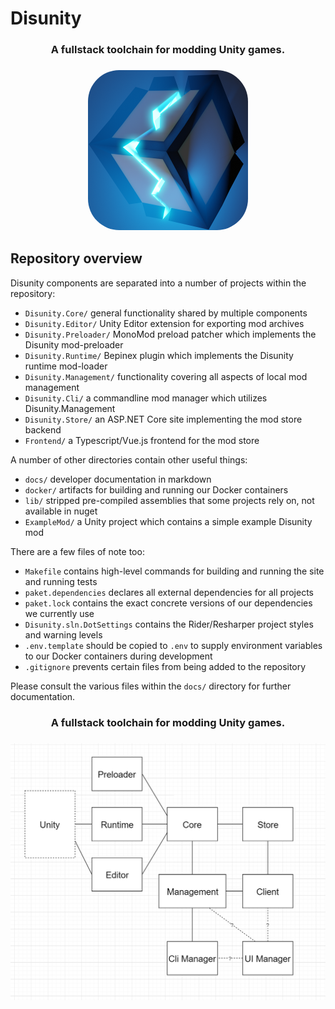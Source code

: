 # Disunity

<h3 align="center">A fullstack toolchain for modding Unity games.<h3>
<p align="center">
  <img style="border-radius: 50px" width="256" height="256" src="./Frontend/assets/logo_512x512.png">
</p>

## Repository overview

Disunity components are separated into a number of projects within the
repository:

- `Disunity.Core/` general functionality shared by multiple components
- `Disunity.Editor/` Unity Editor extension for exporting mod archives
- `Disunity.Preloader/` MonoMod preload patcher which implements the Disunity mod-preloader
- `Disunity.Runtime/` Bepinex plugin which implements the Disunity runtime mod-loader
- `Disunity.Management/` functionality covering all aspects of local mod management
- `Disunity.Cli/` a commandline mod manager which utilizes Disunity.Management
- `Disunity.Store/` an ASP.NET Core site implementing the mod store backend
- `Frontend/` a Typescript/Vue.js frontend for the mod store

A number of other directories contain other useful things:

- `docs/` developer documentation in markdown
- `docker/` artifacts for building and running our Docker containers
- `lib/` stripped pre-compiled assemblies that some projects rely on, not available in nuget
- `ExampleMod/` a Unity project which contains a simple example Disunity mod

There are a few files of note too:

- `Makefile` contains high-level commands for building and running the site and running tests
- `paket.dependencies` declares all external dependencies for all projects
- `paket.lock` contains the exact concrete versions of our dependencies we currently use
- `Disunity.sln.DotSettings` contains the Rider/Resharper project styles and warning levels
- `.env.template` should be copied to `.env` to supply environment variables to our Docker containers during development
- `.gitignore` prevents certain files from being added to the repository


Please consult the various files within the `docs/` directory for further documentation.


<h3 align="center">A fullstack toolchain for modding Unity games.<h3>
<p align="center">
  <img src="./docs/diagram.png">
</p>